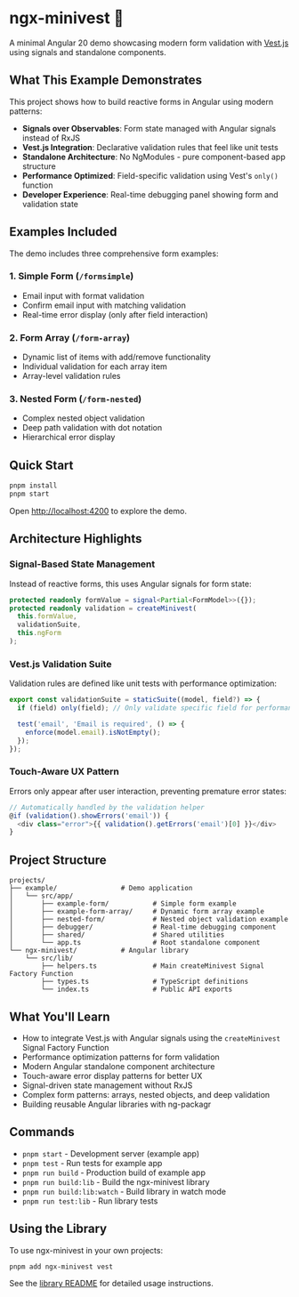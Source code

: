 # ngx-minivest 🦺

A minimal Angular 20 demo showcasing modern form validation with [Vest.js](https://vestjs.dev) using signals and standalone components.

## What This Example Demonstrates

This project shows how to build reactive forms in Angular using modern patterns:

- **Signals over Observables**: Form state managed with Angular signals instead of RxJS
- **Vest.js Integration**: Declarative validation rules that feel like unit tests
- **Standalone Architecture**: No NgModules - pure component-based app structure
- **Performance Optimized**: Field-specific validation using Vest's `only()` function
- **Developer Experience**: Real-time debugging panel showing form and validation state

## Examples Included

The demo includes three comprehensive form examples:

### 1. Simple Form (`/formsimple`)

- Email input with format validation
- Confirm email input with matching validation
- Real-time error display (only after field interaction)

### 2. Form Array (`/form-array`)

- Dynamic list of items with add/remove functionality
- Individual validation for each array item
- Array-level validation rules

### 3. Nested Form (`/form-nested`)

- Complex nested object validation
- Deep path validation with dot notation
- Hierarchical error display

## Quick Start

```bash
pnpm install
pnpm start
```

Open [http://localhost:4200](http://localhost:4200) to explore the demo.

## Architecture Highlights

### Signal-Based State Management

Instead of reactive forms, this uses Angular signals for form state:

```typescript
protected readonly formValue = signal<Partial<FormModel>>({});
protected readonly validation = createMinivest(
  this.formValue,
  validationSuite,
  this.ngForm
);
```

### Vest.js Validation Suite

Validation rules are defined like unit tests with performance optimization:

```typescript
export const validationSuite = staticSuite((model, field?) => {
  if (field) only(field); // Only validate specific field for performance

  test('email', 'Email is required', () => {
    enforce(model.email).isNotEmpty();
  });
});
```

### Touch-Aware UX Pattern

Errors only appear after user interaction, preventing premature error states:

```typescript
// Automatically handled by the validation helper
@if (validation().showErrors('email')) {
  <div class="error">{{ validation().getErrors('email')[0] }}</div>
}
```

## Project Structure

```
projects/
├── example/                # Demo application
│   └── src/app/
│       ├── example-form/           # Simple form example
│       ├── example-form-array/     # Dynamic form array example
│       ├── nested-form/            # Nested object validation example
│       ├── debugger/               # Real-time debugging component
│       ├── shared/                 # Shared utilities
│       └── app.ts                  # Root standalone component
└── ngx-minivest/           # Angular library
    └── src/lib/
        ├── helpers.ts              # Main createMinivest Signal Factory Function
        ├── types.ts                # TypeScript definitions
        └── index.ts                # Public API exports
```

## What You'll Learn

- How to integrate Vest.js with Angular signals using the `createMinivest` Signal Factory Function
- Performance optimization patterns for form validation
- Modern Angular standalone component architecture
- Touch-aware error display patterns for better UX
- Signal-driven state management without RxJS
- Complex form patterns: arrays, nested objects, and deep validation
- Building reusable Angular libraries with ng-packagr

## Commands

- `pnpm start` - Development server (example app)
- `pnpm test` - Run tests for example app
- `pnpm run build` - Production build of example app
- `pnpm run build:lib` - Build the ngx-minivest library
- `pnpm run build:lib:watch` - Build library in watch mode
- `pnpm run test:lib` - Run library tests

## Using the Library

To use ngx-minivest in your own projects:

```bash
pnpm add ngx-minivest vest
```

See the [library README](./projects/ngx-minivest/README.md) for detailed usage instructions.
